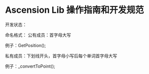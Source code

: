 #  Ascension Lib 操作指南和开发规范




开发状态：





命名格式：
公有成员：首字母大写

例子：GetPosition();


私有成员：下划线开头，首字母小写后每个单词首字母大写

例子：_convertToPoint();



